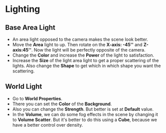 # Lighting

## Base Area Light
* An area light opposed to the camera makes the scene look better.
* Move the **Area** light to up. Then rotate on the **X-axis: -45''** and **Z-axis:45''**. Now the light will be perfectly opposite of the camera.  
* Change the **Color** and increase the **Power** of the light to satisfaction.
* Increase the **Size** of the light area light to get a proper scattering of the lights. Also change the **Shape** to get which in which shape you want the scattering.  

## World Light
* Go to **World Properties**.
* There you can set the **Color** of the **Background**.
* Also you can change the **Strength**. But better is set at **Default** value.
* In the **Volume**, we can do some fog effects in the scene by changing it to **Volume Scatter**. But it's better to do this using a **Cube**, because we have a better control over density.    



